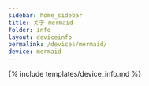 ```yaml
---
sidebar: home_sidebar
title: 关于 mermaid
folder: info
layout: deviceinfo
permalink: /devices/mermaid/
device: mermaid
---
```

{% include templates/device_info.md %}

